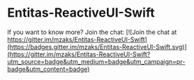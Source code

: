 # Entitas-ReactiveUI-Swift

If you want to know more? Join the chat:
[![Join the chat at https://gitter.im/mzaks/Entitas-ReactiveUI-Swift](https://badges.gitter.im/mzaks/Entitas-ReactiveUI-Swift.svg)](https://gitter.im/mzaks/Entitas-ReactiveUI-Swift?utm_source=badge&utm_medium=badge&utm_campaign=pr-badge&utm_content=badge)

